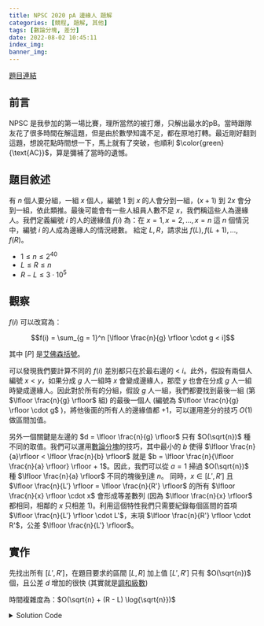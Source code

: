 ```yaml
---
title: NPSC 2020 pA 邊緣人 題解
categories: [競程, 題解, 其他]
tags: [數論分塊, 差分]
date: 2022-08-02 10:45:11
index_img:
banner_img:
---
```


[題目連結](https://contest.cc.ntu.edu.tw/npsc2020/teamclient/semi_senior.pdf)

## 前言
NPSC 是我參加的第一場比賽，理所當然的被打爆，只解出最水的pB。當時跟隊友花了很多時間在解這題，但是由於數學知識不足，都在原地打轉。最近剛好翻到這題，想說花點時間想一下，馬上就有了突破，也順利 $\color{green}{\text{AC}}$，算是彌補了當時的遺憾。

## 題目敘述
有 $n$ 個人要分組，一組 $x$ 個人，編號 $1$ 到 $x$ 的人會分到一組，$(x + 1)$ 到 $2x$ 會分到一組，依此類推。最後可能會有一些人組員人數不足 $x$，我們稱這些人為邊緣人。我們定義編號 $i$ 的人的邊緣值 $f(i)$ 為：在 $x = 1, x = 2, \dots , x = n$ 這 $n$ 個情況中，編號 $i$ 的人成為邊緣人的情況總數。
給定 $L, R$，請求出 $f(L), f(L + 1), \dots , f(R)$。

* $1 \leq n \leq 2^{40}$
* $L \leq R \leq n$
* $R − L \leq 3 \cdot 10^5$

## 觀察
$f(i)$ 可以改寫為：

$$f(i) = \sum_{g = 1}^n [\lfloor \frac{n}{g} \rfloor \cdot g < i]$$

其中 $[P]$ 是[艾佛森括號](https://zh.wikipedia.org/wiki/%E8%89%BE%E4%BD%9B%E6%A3%AE%E6%8B%AC%E5%8F%B7)。

可以發現我們要計算不同的 $f(i)$ 差別都只在於最右邊的 $\text{< }i$。此外，假設有兩個人編號 $x < y$，如果分成 $g$ 人一組時 $x$ 會變成邊緣人，那麼 $y$ 也會在分成 $g$ 人一組時變成邊緣人。因此對於所有的分組，假設 $g$ 人一組，我們都要找到最後一組 (第 $\lfloor \frac{n}{g} \rfloor$ 組) 的最後一個人 (編號為 $\lfloor \frac{n}{g} \rfloor \cdot g$ )，將他後面的所有人的邊緣值都 $+1$，可以運用差分的技巧 $O(1)$ 做區間加值。

另外一個關鍵是左邊的 $d = \lfloor \frac{n}{g} \rfloor$ 只有 $O(\sqrt{n})$ 種不同的取值。我們可以運用[數論分塊](https://oi-wiki.org/math/number-theory/sqrt-decomposition/)的技巧，其中最小的 $b$ 使得 $\lfloor \frac{n}{a}\rfloor < \lfloor \frac{n}{b} \rfloor$ 就是 $b = \lfloor \frac{n}{\lfloor \frac{n}{a} \rfloor} \rfloor + 1$。因此，我們可以從 $a = 1$ 掃過 $O(\sqrt{n})$ 種 $\lfloor \frac{n}{a} \rfloor$ 不同的塊後到達 $n$。
同時，$x \in [L', R']$ 且 $\lfloor \frac{n}{L'} \rfloor = \lfloor \frac{n}{R'} \rfloor$ 的所有 $\lfloor \frac{n}{x} \rfloor \cdot x$ 會形成等差數列 (因為 $\lfloor \frac{n}{x} \rfloor$ 都相同，相鄰的 $x$ 只相差 $1$)。利用這個特性我們只需要紀錄每個區間的首項 $\lfloor \frac{n}{L'} \rfloor \cdot L'$，末項 $\lfloor \frac{n}{R'} \rfloor \cdot R'$，公差 $\lfloor \frac{n}{L'} \rfloor$。

## 實作

先找出所有 $[L', R']$，在題目要求的區間 $[L, R]$ 加上值
$[L', R']$ 只有 $O(\sqrt{n})$ 個，且公差 $d$ 增加的很快 (其實就是[調和級數](https://zh.wikipedia.org/zh-tw/%E8%B0%83%E5%92%8C%E7%BA%A7%E6%95%B0))

時間複雜度為：$O(\sqrt{n} + (R - L) \log{\sqrt{n}})$

<details><summary>Solution Code</summary>
```cpp
#include <bits/stdc++.h>
using namespace std;

int main() {
	ios::sync_with_stdio(false);
	cin.tie(0);
	long long N, L, R;
	cin >> N >> L >> R;
	vector<tuple<long long, long long, long long>> seg;
	for(long long i = 1; i <= N;) {
		long long p = N / i;
		long long j = N / p + 1;
		seg.emplace_back(i * p + 1, (j - 1) * p + 1, p);
		i = j;
	}
	const long long OFFSET = L;
	vector<long long> ans(R - L + 1);
	for(auto& [s, e, p] : seg) {
		long long step = (s < L ? (L - s + p - 1) / p : 0);
		ans[L - OFFSET] += step;
		s += step * p;
		while(s <= e && s <= R) {
			ans[s - OFFSET] += 1;
			s += p;
		}
	}
	for(int i = 1; i < R - L + 1; ++i) {
		ans[i] += ans[i - 1];
	}
	for(int i = 0; i < R - L + 1; ++i) {
		cout << ans[i] << " \n"[i == R - L];
	}
	return 0;
}
```
</details>